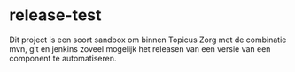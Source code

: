 # release-test

Dit project is een soort sandbox om binnen Topicus Zorg met de combinatie mvn, git en jenkins zoveel mogelijk het releasen van een versie van een component te automatiseren.